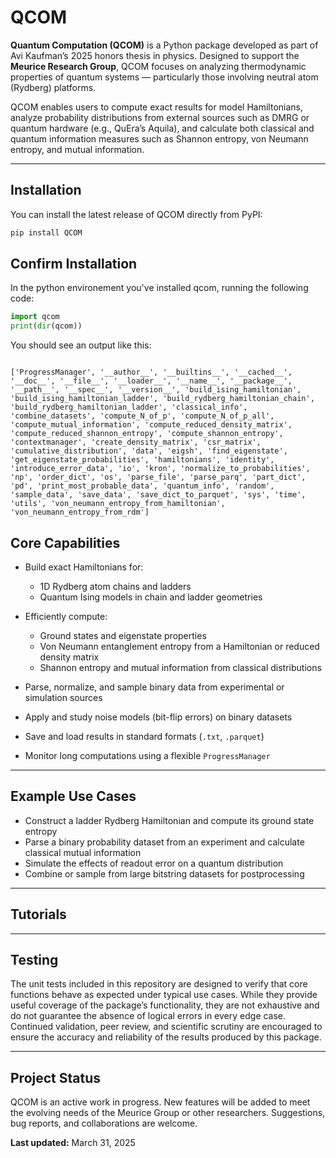 # QCOM

**Quantum Computation (QCOM)** is a Python package developed as part of Avi Kaufman’s 2025 honors thesis in physics. Designed to support the **Meurice Research Group**, QCOM focuses on analyzing thermodynamic properties of quantum systems — particularly those involving neutral atom (Rydberg) platforms.

QCOM enables users to compute exact results for model Hamiltonians, analyze probability distributions from external sources such as DMRG or quantum hardware (e.g., QuEra’s Aquila), and calculate both classical and quantum information measures such as Shannon entropy, von Neumann entropy, and mutual information.

---

## Installation

You can install the latest release of QCOM directly from PyPI:

```bash
pip install QCOM
```

## Confirm Installation

In the python environement you've installed qcom, running the following code:

```python
import qcom
print(dir(qcom))
```

You should see an output like this:

```text

['ProgressManager', '__author__', '__builtins__', '__cached__', '__doc__', '__file__', '__loader__', '__name__', '__package__', '__path__', '__spec__', '__version__', 'build_ising_hamiltonian', 'build_ising_hamiltonian_ladder', 'build_rydberg_hamiltonian_chain', 'build_rydberg_hamiltonian_ladder', 'classical_info', 'combine_datasets', 'compute_N_of_p', 'compute_N_of_p_all', 'compute_mutual_information', 'compute_reduced_density_matrix', 'compute_reduced_shannon_entropy', 'compute_shannon_entropy', 'contextmanager', 'create_density_matrix', 'csr_matrix', 'cumulative_distribution', 'data', 'eigsh', 'find_eigenstate', 'get_eigenstate_probabilities', 'hamiltonians', 'identity', 'introduce_error_data', 'io', 'kron', 'normalize_to_probabilities', 'np', 'order_dict', 'os', 'parse_file', 'parse_parq', 'part_dict', 'pd', 'print_most_probable_data', 'quantum_info', 'random', 'sample_data', 'save_data', 'save_dict_to_parquet', 'sys', 'time', 'utils', 'von_neumann_entropy_from_hamiltonian', 'von_neumann_entropy_from_rdm']
```

## Core Capabilities

- Build exact Hamiltonians for:
  - 1D Rydberg atom chains and ladders
  - Quantum Ising models in chain and ladder geometries

- Efficiently compute:
  - Ground states and eigenstate properties
  - Von Neumann entanglement entropy from a Hamiltonian or reduced density matrix
  - Shannon entropy and mutual information from classical distributions

- Parse, normalize, and sample binary data from experimental or simulation sources

- Apply and study noise models (bit-flip errors) on binary datasets

- Save and load results in standard formats (`.txt`, `.parquet`)

- Monitor long computations using a flexible `ProgressManager`

---

## Example Use Cases

- Construct a ladder Rydberg Hamiltonian and compute its ground state entropy  
- Parse a binary probability dataset from an experiment and calculate classical mutual information  
- Simulate the effects of readout error on a quantum distribution  
- Combine or sample from large bitstring datasets for postprocessing

---

## Tutorials



---

## Testing

The unit tests included in this repository are designed to verify that core functions behave as expected under typical use cases. While they provide useful coverage of the package’s functionality, they are not exhaustive and do not guarantee the absence of logical errors in every edge case. Continued validation, peer review, and scientific scrutiny are encouraged to ensure the accuracy and reliability of the results produced by this package.

---

## Project Status

QCOM is an active work in progress. New features will be added to meet the evolving needs of the Meurice Group or other researchers. Suggestions, bug reports, and collaborations are welcome.

**Last updated:** March 31, 2025